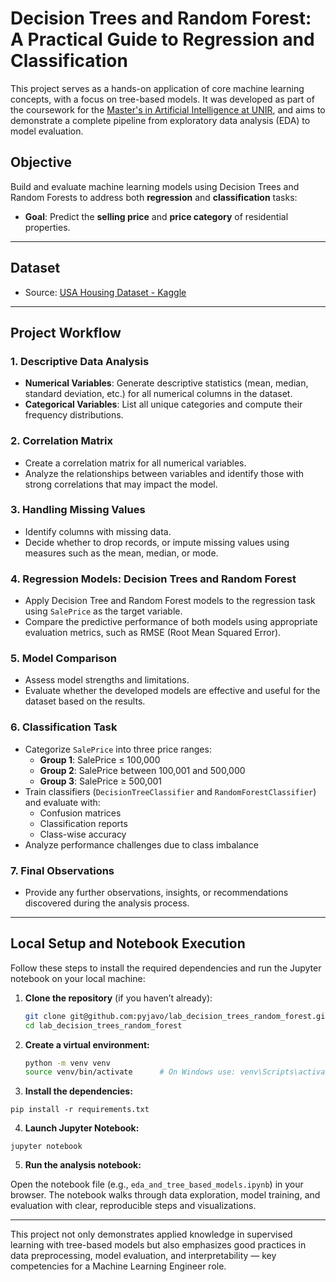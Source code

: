 # Decision Trees and Random Forest: A Practical Guide to Regression and Classification

This project serves as a hands-on application of core machine learning concepts, with a focus on tree-based models. It was developed as part of the coursework for the [Master's in Artificial Intelligence at UNIR](https://www.unir.net/ingenieria/master-inteligencia-artificial/), and aims to demonstrate a complete pipeline from exploratory data analysis (EDA) to model evaluation.

## Objective

Build and evaluate machine learning models using Decision Trees and Random Forests to address both **regression** and **classification** tasks:

- **Goal**: Predict the **selling price** and **price category** of residential properties.

---

## Dataset

- Source: [USA Housing Dataset - Kaggle](https://www.kaggle.com/datasets/gpandi007/usa-housing-dataset)

---

## Project Workflow

### 1. Descriptive Data Analysis

- **Numerical Variables**: Generate descriptive statistics (mean, median, standard deviation, etc.) for all numerical columns in the dataset.
- **Categorical Variables**: List all unique categories and compute their frequency distributions.

### 2. Correlation Matrix

- Create a correlation matrix for all numerical variables.
- Analyze the relationships between variables and identify those with strong correlations that may impact the model.

### 3. Handling Missing Values

- Identify columns with missing data.
- Decide whether to drop records, or impute missing values using measures such as the mean, median, or mode.

### 4. Regression Models: Decision Trees and Random Forest

- Apply Decision Tree and Random Forest models to the regression task using `SalePrice` as the target variable.
- Compare the predictive performance of both models using appropriate evaluation metrics, such as RMSE (Root Mean Squared Error).

### 5. Model Comparison

- Assess model strengths and limitations.
- Evaluate whether the developed models are effective and useful for the dataset based on the results.

### 6. Classification Task

- Categorize `SalePrice` into three price ranges:
  - **Group 1**: SalePrice ≤ 100,000
  - **Group 2**: SalePrice between 100,001 and 500,000
  - **Group 3**: SalePrice ≥ 500,001
- Train classifiers (`DecisionTreeClassifier` and `RandomForestClassifier`) and evaluate with:
  - Confusion matrices
  - Classification reports
  - Class-wise accuracy
- Analyze performance challenges due to class imbalance

### 7. Final Observations

- Provide any further observations, insights, or recommendations discovered during the analysis process.

---

## Local Setup and Notebook Execution

Follow these steps to install the required dependencies and run the Jupyter notebook on your local machine:

1. **Clone the repository** (if you haven’t already):

   ```bash
   git clone git@github.com:pyjavo/lab_decision_trees_random_forest.git
   cd lab_decision_trees_random_forest
   ```
2. **Create a virtual environment:**
   ```bash
   python -m venv venv
   source venv/bin/activate      # On Windows use: venv\Scripts\activate
   ```
3. **Install the dependencies:**

```
pip install -r requirements.txt
```

4. **Launch Jupyter Notebook:**
```
jupyter notebook
```

5. **Run the analysis notebook:**

Open the notebook file (e.g., `eda_and_tree_based_models.ipynb`) in your browser. The notebook walks through data exploration, model training, and evaluation with clear, reproducible steps and visualizations.

---

This project not only demonstrates applied knowledge in supervised learning with tree-based models but also emphasizes good practices in data preprocessing, model evaluation, and interpretability — key competencies for a Machine Learning Engineer role.
